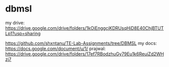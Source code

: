 # dbmsl

my drive:
https://drive.google.com/drive/folders/1kOiEnggcjKDRUsqHiD8E40ChjBTUTLp1?usp=sharing

https://github.com/shxntanu/TE-Lab-Assignments/tree/DBMSL
my docs:
https://docs.google.com/document/u/1/
prajwal:
https://drive.google.com/drive/folders/17ef7RBodzhuGy79Eu1k6ReuiZd2WHzj7

